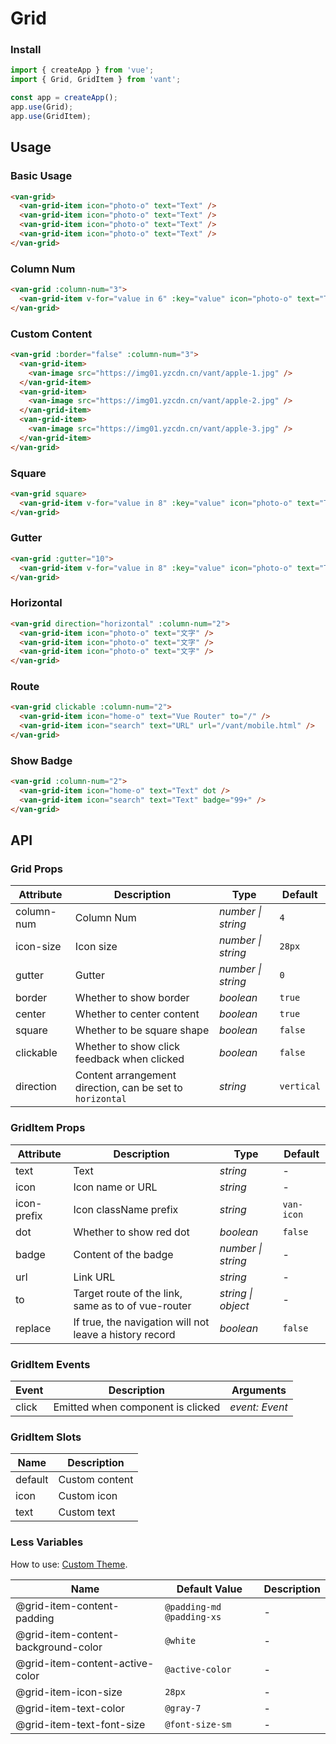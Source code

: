 # Grid

### Install

```js
import { createApp } from 'vue';
import { Grid, GridItem } from 'vant';

const app = createApp();
app.use(Grid);
app.use(GridItem);
```

## Usage

### Basic Usage

```html
<van-grid>
  <van-grid-item icon="photo-o" text="Text" />
  <van-grid-item icon="photo-o" text="Text" />
  <van-grid-item icon="photo-o" text="Text" />
  <van-grid-item icon="photo-o" text="Text" />
</van-grid>
```

### Column Num

```html
<van-grid :column-num="3">
  <van-grid-item v-for="value in 6" :key="value" icon="photo-o" text="Text" />
</van-grid>
```

### Custom Content

```html
<van-grid :border="false" :column-num="3">
  <van-grid-item>
    <van-image src="https://img01.yzcdn.cn/vant/apple-1.jpg" />
  </van-grid-item>
  <van-grid-item>
    <van-image src="https://img01.yzcdn.cn/vant/apple-2.jpg" />
  </van-grid-item>
  <van-grid-item>
    <van-image src="https://img01.yzcdn.cn/vant/apple-3.jpg" />
  </van-grid-item>
</van-grid>
```

### Square

```html
<van-grid square>
  <van-grid-item v-for="value in 8" :key="value" icon="photo-o" text="Text" />
</van-grid>
```

### Gutter

```html
<van-grid :gutter="10">
  <van-grid-item v-for="value in 8" :key="value" icon="photo-o" text="Text" />
</van-grid>
```

### Horizontal

```html
<van-grid direction="horizontal" :column-num="2">
  <van-grid-item icon="photo-o" text="文字" />
  <van-grid-item icon="photo-o" text="文字" />
  <van-grid-item icon="photo-o" text="文字" />
</van-grid>
```

### Route

```html
<van-grid clickable :column-num="2">
  <van-grid-item icon="home-o" text="Vue Router" to="/" />
  <van-grid-item icon="search" text="URL" url="/vant/mobile.html" />
</van-grid>
```

### Show Badge

```html
<van-grid :column-num="2">
  <van-grid-item icon="home-o" text="Text" dot />
  <van-grid-item icon="search" text="Text" badge="99+" />
</van-grid>
```

## API

### Grid Props

| Attribute | Description | Type | Default |
| --- | --- | --- | --- |
| column-num | Column Num | _number \| string_ | `4` |
| icon-size | Icon size | _number \| string_ | `28px` |
| gutter | Gutter | _number \| string_ | `0` |
| border | Whether to show border | _boolean_ | `true` |
| center | Whether to center content | _boolean_ | `true` |
| square | Whether to be square shape | _boolean_ | `false` |
| clickable | Whether to show click feedback when clicked | _boolean_ | `false` |
| direction | Content arrangement direction, can be set to `horizontal` | _string_ | `vertical` |

### GridItem Props

| Attribute | Description | Type | Default |
| --- | --- | --- | --- |
| text | Text | _string_ | - |
| icon | Icon name or URL | _string_ | - |
| icon-prefix | Icon className prefix | _string_ | `van-icon` |
| dot | Whether to show red dot | _boolean_ | `false` |
| badge | Content of the badge | _number \| string_ | - |
| url | Link URL | _string_ | - |
| to | Target route of the link, same as to of vue-router | _string \| object_ | - |
| replace | If true, the navigation will not leave a history record | _boolean_ | `false` |

### GridItem Events

| Event | Description                       | Arguments      |
| ----- | --------------------------------- | -------------- |
| click | Emitted when component is clicked | _event: Event_ |

### GridItem Slots

| Name    | Description    |
| ------- | -------------- |
| default | Custom content |
| icon    | Custom icon    |
| text    | Custom text    |

### Less Variables

How to use: [Custom Theme](#/en-US/theme).

| Name | Default Value | Description |
| --- | --- | --- |
| @grid-item-content-padding | `@padding-md @padding-xs` | - |
| @grid-item-content-background-color | `@white` | - |
| @grid-item-content-active-color | `@active-color` | - |
| @grid-item-icon-size | `28px` | - |
| @grid-item-text-color | `@gray-7` | - |
| @grid-item-text-font-size | `@font-size-sm` | - |
